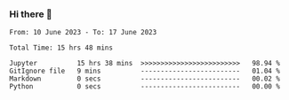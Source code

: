 ### Hi there 👋

<!--
**ututono/ututono** is a ✨ _special_ ✨ repository because its `README.md` (this file) appears on your GitHub profile.

Here are some ideas to get you started:

- 🔭 I’m currently working on ...
- 🌱 I’m currently learning ...
- 👯 I’m looking to collaborate on ...
- 🤔 I’m looking for help with ...
- 💬 Ask me about ...
- 📫 How to reach me: ...
- 😄 Pronouns: ...
- ⚡ Fun fact: ...
-->



<!--START_SECTION:waka-->

```text
From: 10 June 2023 - To: 17 June 2023

Total Time: 15 hrs 48 mins

Jupyter          15 hrs 38 mins  >>>>>>>>>>>>>>>>>>>>>>>>>   98.94 %
GitIgnore file   9 mins          -------------------------   01.04 %
Markdown         0 secs          -------------------------   00.02 %
Python           0 secs          -------------------------   00.00 %
```

<!--END_SECTION:waka-->
